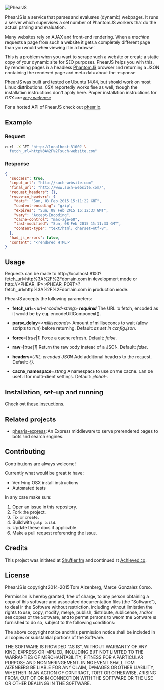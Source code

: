 ![PhearJS](http://d3jtdrwnfjguwh.cloudfront.net/logo-red.svg)


PhearJS is a service that parses and evaluates (dynamic) webpages. It runs a server which supervises a set number of PhantomJS workers that do the actual parsing and evaluation.

Many websites rely on AJAX and front-end rendering. When a *machine* requests a page from such a website it gets a completely different page than you would when viewing it in a browser. 

This is a problem when you want to scrape such a website or create a static copy of your dynamic site for SEO purposes. PhearJS helps you with this, by rendering pages in a headless [PhantomJS](http://phantomjs.org/) browser and returning a JSON containing the rendered page and meta data about the response.

PhearJS was built and tested on Ubuntu 14.04, but should work on most Linux distributions. OSX reportedly works fine as well, though the installation instructions don't apply here. Proper installation instructions for OSX are [very welcome](#contributing).

For a hosted API of PhearJS check out [phear.io](http://phear.io).

## Example

### Request

```bash
curl -X GET "http://localhost:8100? \
  fetch_url=http%3A%2F%2Fsuch-website.com"
```

### Response

``` json
{
  "success": true,
  "input_url": "http://such-website.com",
  "final_url": "http://www.such-website.com/",
  "request_headers": {},
  "response_headers": {
    "date": "Sun, 08 Feb 2015 15:11:22 GMT",
    "content-encoding": "gzip",
    "expires": "Sun, 08 Feb 2015 15:12:33 GMT",
    "vary": "Accept-Encoding",
    "cache-control": "max-age=60",
    "last-modified": "Sun, 08 Feb 2015 15:11:33 GMT",
    "content-type": "text/html; charset=utf-8",
  },
  "had_js_errors": false,
  "content": "<rendered HTML>"
}
```

## Usage

Requests can be made to http://localhost:8100?fetch_url=http%3A%2F%2Fdomain.com in development mode or http://<PHEAR_IP>:<PHEAR_PORT>?fetch_url=http%3A%2F%2Fdomain.com in production mode.

PhearJS accepts the following parameters:

- **fetch_url**=<*url-encoded-string*\> ***required***
  The URL to fetch, encoded as it would be by e.g. encodeURIComponent().

- **parse_delay**=<*milliseconds*\>
  Amount of milliseconds to wait (allow scripts to run) before returning.
  Default: *as set in config.json*.

- **force**=[*true*|*1*]
  Force a cache refresh.
  Default: *false*.

- **raw**=[*true*|*1*]
  Return the raw body instead of a JSON.
  Default: *false*.

- **headers**=*URL-encoded JSON*
  Add additional headers to the request.
  Default: *{}*.

- **cache_namespace**=*string*
  A namespace to use on the cache. Can be useful for multi-client settings.
  Default: *global-*.

## Installation, set-up and running

Check out [these instructions](INSTALLATION.md).

## Related projects

* [phearjs-express](https://github.com/Tomtomgo/phearjs-express): An Express middleware to serve prerendered pages to bots and search engines.

## Contributing

Contributions are always welcome!

Currently what would be great to have:

- Verifying OSX install instructions
- Automated tests

In any case make sure:

1. Open an issue in this repository.
2. Fork the project.
3. Fix or create.
4. Build with `gulp build`.
5. Update these docs if applicable.
6. Make a pull request referencing the issue.

## Credits

This project was initiated at [Shuffler.fm](http://shuffler.fm) and continued at [Achieved.co](http://achieved.co).

## License

PhearJS is copyright 2014-2015 Tom Aizenberg, Marcel Gonzalez Corso.

Permission is hereby granted, free of charge, to any person obtaining a copy of this software and associated documentation files (the "Software"), to deal in the Software without restriction, including without limitation the rights to use, copy, modify, merge, publish, distribute, sublicense, and/or sell copies of the Software, and to permit persons to whom the Software is furnished to do so, subject to the following conditions:

The above copyright notice and this permission notice shall be included in all copies or substantial portions of the Software.

THE SOFTWARE IS PROVIDED "AS IS", WITHOUT WARRANTY OF ANY KIND, EXPRESS OR IMPLIED, INCLUDING BUT NOT LIMITED TO THE WARRANTIES OF MERCHANTABILITY, FITNESS FOR A PARTICULAR PURPOSE AND NONINFRINGEMENT. IN NO EVENT SHALL TOM AIZENBERG BE LIABLE FOR ANY CLAIM, DAMAGES OR OTHER LIABILITY, WHETHER IN AN ACTION OF CONTRACT, TORT OR OTHERWISE, ARISING FROM, OUT OF OR IN CONNECTION WITH THE SOFTWARE OR THE USE OR OTHER DEALINGS IN THE SOFTWARE.
